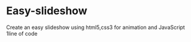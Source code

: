 # Easy-slideshow
Create an easy slideshow using html5,css3 for animation and JavaScript 1line of code
